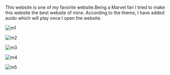 This website is one of my favorite website.Being a Marvel fan I tried to make this website the best website of mine.
According to the theme, I have added auido which will play once I open the website.

![m1](https://user-images.githubusercontent.com/73241374/176376303-30d8ccf8-0ba1-4bd2-9b86-5502ad057c97.png)

![m2](https://user-images.githubusercontent.com/73241374/176376316-3c6b9ac3-bacb-425a-909f-c5520816fe0d.png)

![m3](https://user-images.githubusercontent.com/73241374/176376331-aea03b96-5177-41c7-b2e4-a9b74da2061a.png)

![m4](https://user-images.githubusercontent.com/73241374/176376346-36bbcfde-9579-47bb-be5a-a8909715fbb8.png)

![m5](https://user-images.githubusercontent.com/73241374/176376362-5dbf5684-9639-4c65-b146-fa63a252bf8b.png)

